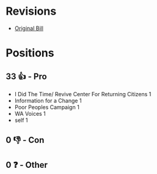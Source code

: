 # Revisions
* [Original Bill](1/)

# Positions
## 33 👍 - Pro
* I Did The Time/ Revive Center For Returning Citizens 1
* Information for a Change 1
* Poor Peoples Campaign 1
* WA Voices 1
* self 1

## 0 👎 - Con

## 0 ❓ - Other
